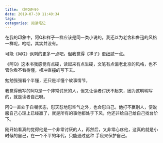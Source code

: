 ```yaml
---
title: 《阿Q正传》
date: 2019-07-30 11:40:34
tags:
categories: 阅读笔记
---
```


在我的印象中，阿Q和祥子一样应该是同一类小说的，我还以为老舍和鲁迅的风格一样呢，哈哈，其实并没有。


可能《阿Q》讽刺的更多一点吧，但我觉得《祥子》更细腻一点。

《阿Q》这本书我感觉有点硬，读起来有点生硬，文笔有点偏老北京的风格，也不管你看不看得懂，横冲直撞的写下去。

勉勉强强看个半懂，还只是半懂个故事情节。

我觉得他写的阿Q是一个非常讨厌的人，但又让读者讨厌不起来，因为这明明写的，就是读者自己呀。

阿Q一直处于自嘲状态，怼天怼地怼空气之外，也会怼自己。他打不赢别人，便说服自己心理上已经赢了，就是所有的事他都处于下风，他还非给自己给自己找台阶下。

刚开始看真的觉得他是一个非常讨厌的人，再然后，又非常心疼他，这真的就是小时候的自己，在一个不平的年代，只能通过这种 手段来保护自己。

